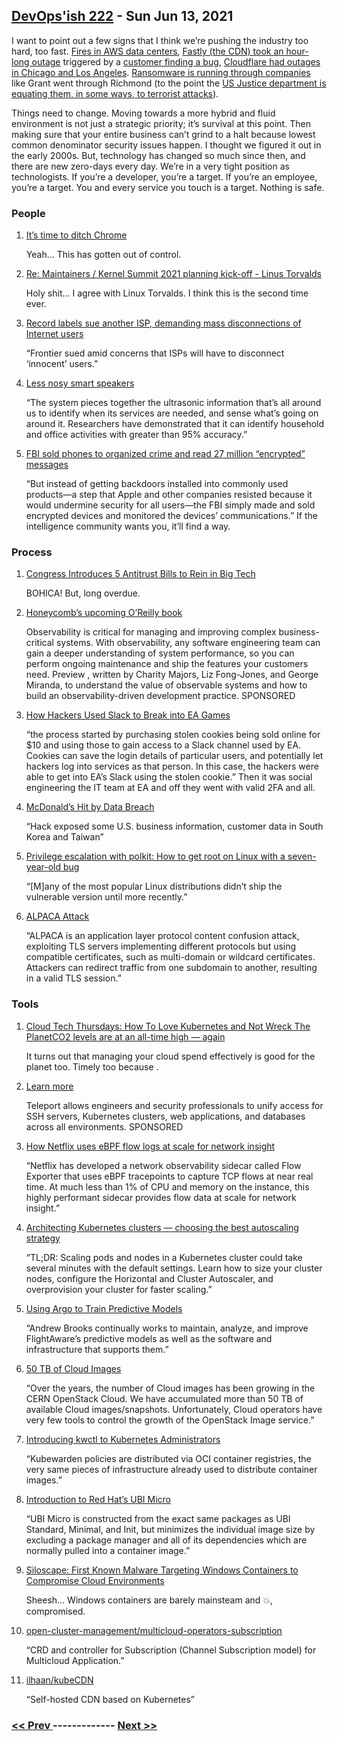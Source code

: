 ## [DevOps'ish 222](https://devopsish.com/222) - Sun Jun 13, 2021

I want to point out a few signs that I think we’re pushing the industry too hard, too fast. <a href="https://twitter.com/QuinnyPig/status/1403100781646028808">Fires in AWS data centers</a>, <a href="https://techcrunch.com/2021/06/08/numerous-popular-websites-are-facing-an-outage/">Fastly (the CDN) took an hour-long outage</a> triggered by a <a href="https://www.theguardian.com/technology/2021/jun/09/fastly-says-single-customer-triggered-bug-that-caused-mass-outage">customer finding a bug</a>, <a href="https://www.cloudflarestatus.com/incidents/0cvlzpvwg251">Cloudflare had outages in Chicago and Los Angeles</a>. <a href="https://www.washingtonpost.com/technology/2021/07/08/ransomware-human-impact/">Ransomware is running through companies</a> like Grant went through Richmond (to the point the <a href="https://www.latimes.com/business/technology/story/2021-06-03/ransomware-targeted-by-justice-department-as-attacks-flourish">US Justice department is equating them, in some ways, to terrorist attacks</a>).

Things need to change. Moving towards a more hybrid and fluid environment is not just a strategic priority; it’s survival at this point. Then making sure that your entire business can’t grind to a halt because lowest common denominator security issues happen. I thought we figured it out in the early 2000s. But, technology has changed so much since then, and there are new zero-days every day. We’re in a very tight position as technologists. If you’re a developer, you’re a target. If you’re an employee, you’re a target. You and every service you touch is a target. Nothing is safe.

### People

1. [It’s time to ditch Chrome](https://www.wired.co.uk/article/google-chrome-browser-data)

    Yeah… This has gotten out of control.
1. [Re: Maintainers / Kernel Summit 2021 planning kick-off - Linus Torvalds](https://lore.kernel.org/ksummit/CAHk-=wiB6FJknDC5PMfpkg4gZrbSuC3d391VyReM4Wb0+JYXXA@mail.gmail.com/)

    Holy shit… I agree with Linux Torvalds. I think this is the second time ever.
1. [Record labels sue another ISP, demanding mass disconnections of Internet users](https://arstechnica.com/tech-policy/2021/06/record-labels-sue-another-isp-demanding-mass-disconnections-of-internet-users/)

    “Frontier sued amid concerns that ISPs will have to disconnect ‘innocent’ users.”
1. [Less nosy smart speakers](https://news.engin.umich.edu/2021/06/less-nosy-smart-speakers/)

    “The system pieces together the ultrasonic information that’s all around us to identify when its services are needed, and sense what’s going on around it. Researchers have demonstrated that it can identify household and office activities with greater than 95% accuracy.”
1. [FBI sold phones to organized crime and read 27 million “encrypted” messages](https://arstechnica.com/tech-policy/2021/06/fbi-sold-phones-to-organized-crime-and-read-27-million-encrypted-messages/)

    “But instead of getting backdoors installed into commonly used products—a step that Apple and other companies resisted because it would undermine security for all users—the FBI simply made and sold encrypted devices and monitored the devices’ communications.” If the intelligence community wants you, it’ll find a way.
### Process

1. [Congress Introduces 5 Antitrust Bills to Rein in Big Tech](https://www.businessinsider.com/congress-big-tech-bills-facebook-google-apple-amazon-antitrust-2021-6)

    BOHICA! But, long overdue.
1. [Honeycomb’s upcoming O’Reilly book](https://info.honeycomb.io/observability-engineering-oreilly-book-preview-0?&utm_source=devopsish&utm_medium=newsletter&utm_campaign=ad&utm_content=devopsish&utm_adgroup)

    Observability is critical for managing and improving complex business-critical systems. With observability, any software engineering team can gain a deeper understanding of system performance, so you can perform ongoing maintenance and ship the features your customers need. Preview , written by Charity Majors, Liz Fong-Jones, and George Miranda, to understand the value of observable systems and how to build an observability-driven development practice. SPONSORED
1. [How Hackers Used Slack to Break into EA Games](https://www.vice.com/en/article/7kvkqb/how-ea-games-was-hacked-slack)

    “the process started by purchasing stolen cookies being sold online for $10 and using those to gain access to a Slack channel used by EA. Cookies can save the login details of particular users, and potentially let hackers log into services as that person. In this case, the hackers were able to get into EA’s Slack using the stolen cookie.” Then it was social engineering the IT team at EA and off they went with valid 2FA and all.
1. [McDonald’s Hit by Data Breach](https://www.wsj.com/articles/mcdonalds-hit-by-data-breach-in-south-korea-taiwan-11623412800)

    “Hack exposed some U.S. business information, customer data in South Korea and Taiwan”
1. [Privilege escalation with polkit: How to get root on Linux with a seven-year-old bug](https://github.blog/2021-06-10-privilege-escalation-polkit-root-on-linux-with-bug/)

    “[M]any of the most popular Linux distributions didn’t ship the vulnerable version until more recently.”
1. [ALPACA Attack](https://alpaca-attack.com/)

    “ALPACA is an application layer protocol content confusion attack, exploiting TLS servers implementing different protocols but using compatible certificates, such as multi-domain or wildcard certificates. Attackers can redirect traffic from one subdomain to another, resulting in a valid TLS session.”
### Tools

1. [Cloud Tech Thursdays: How To Love Kubernetes and Not Wreck The PlanetCO2 levels are at an all-time high — again](https://www.youtube.com/watch?v=QlW6quAzupU)

    It turns out that managing your cloud spend effectively is good for the planet too. Timely too because .
1. [Learn more](https://goteleport.com/?utm_source=newsletter&utm_medium=email&utm_campaign=devopsish_222)

    Teleport allows engineers and security professionals to unify access for SSH servers, Kubernetes clusters, web applications, and databases across all environments.  SPONSORED
1. [How Netflix uses eBPF flow logs at scale for network insight](https://netflixtechblog.com/how-netflix-uses-ebpf-flow-logs-at-scale-for-network-insight-e3ea997dca96)

    “Netflix has developed a network observability sidecar called Flow Exporter that uses eBPF tracepoints to capture TCP flows at near real time. At much less than 1% of CPU and memory on the instance, this highly performant sidecar provides flow data at scale for network insight.”
1. [Architecting Kubernetes clusters — choosing the best autoscaling strategy](https://learnk8s.io/kubernetes-autoscaling-strategies)

    “TL;DR: Scaling pods and nodes in a Kubernetes cluster could take several minutes with the default settings. Learn how to size your cluster nodes, configure the Horizontal and Cluster Autoscaler, and overprovision your cluster for faster scaling.”
1. [Using Argo to Train Predictive Models](https://flightaware.engineering/using-argo-to-train-predictive-models/)

    “Andrew Brooks continually works to maintain, analyze, and improve FlightAware’s predictive models as well as the software and infrastructure that supports them.”
1. [50 TB of Cloud Images](https://techblog.web.cern.ch/techblog/post/50tb-of-cloud-images/)

    “Over the years, the number of Cloud images has been growing in the CERN OpenStack Cloud. We have accumulated more than 50 TB of available Cloud images/snapshots. Unfortunately, Cloud operators have very few tools to control the growth of the OpenStack Image service.”
1. [Introducing kwctl to Kubernetes Administrators](https://www.kubewarden.io/blog/2021/06/kwctl-intro-for-kubernetes-administrators/)

    “Kubewarden policies are distributed via OCI container registries, the very same pieces of infrastructure already used to distribute container images.”
1. [Introduction to Red Hat’s UBI Micro](https://www.redhat.com/en/blog/introduction-ubi-micro)

    “UBI Micro is constructed from the exact same packages as UBI Standard, Minimal, and Init, but minimizes the individual image size by excluding a package manager and all of its dependencies which are normally pulled into a container image.”
1. [Siloscape: First Known Malware Targeting Windows Containers to Compromise Cloud Environments](https://unit42.paloaltonetworks.com/siloscape/)

    Sheesh… Windows containers are barely mainsteam and 💥, compromised.
1. [open-cluster-management/multicloud-operators-subscription](https://github.com/open-cluster-management/multicloud-operators-subscription)

    “CRD and controller for Subscription (Channel Subscription model) for Multicloud Application.”
1. [ilhaan/kubeCDN](https://github.com/ilhaan/kubeCDN)

    “Self-hosted CDN based on Kubernetes”

### [ << Prev ](devopsweekly-221.md) ------------- [ Next >> ](devopsweekly-223.md)